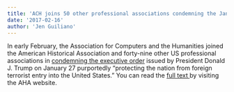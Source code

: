 ```yaml
---
title: 'ACH joins 50 other professional associations condemning the January 27 Executive Order on Immigration'
date: '2017-02-16'
author: 'Jen Guiliano'
---
```

In early February, the Association for Computers and the Humanities joined the American Historical Association and forty-nine other US professional associations in [condemning the executive order](http://blog.historians.org/2017/01/aha-condemns-executive-order-restricting-entry-united-states/) issued by President Donald J. Trump on January 27 purportedly “protecting the nation from foreign terrorist entry into the United States.” You can read the [full text ](http://blog.historians.org/2017/01/aha-condemns-executive-order-restricting-entry-united-states/)by visiting the AHA website.
